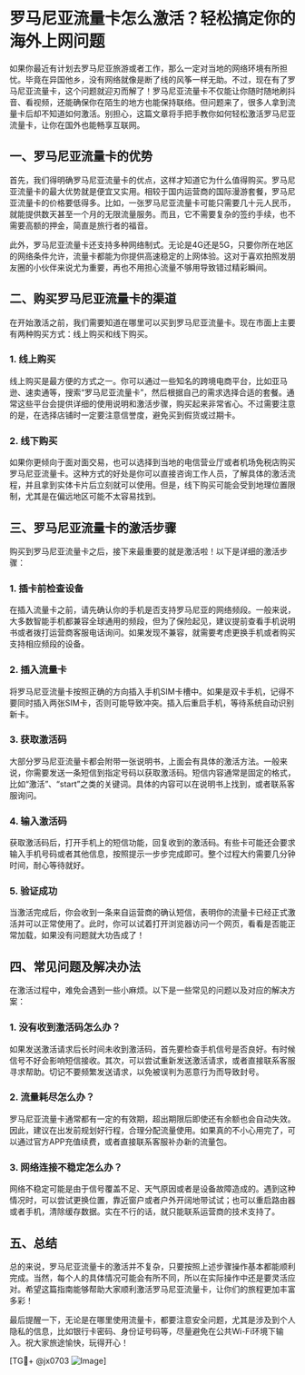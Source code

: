 # 罗马尼亚流量卡怎么激活？轻松搞定你的海外上网问题

如果你最近有计划去罗马尼亚旅游或者工作，那么一定对当地的网络环境有所担忧。毕竟在异国他乡，没有网络就像是断了线的风筝一样无助。不过，现在有了罗马尼亚流量卡，这个问题就迎刃而解了！罗马尼亚流量卡不仅能让你随时随地刷抖音、看视频，还能确保你在陌生的地方也能保持联络。但问题来了，很多人拿到流量卡后却不知道如何激活。别担心，这篇文章将手把手教你如何轻松激活罗马尼亚流量卡，让你在国外也能畅享互联网。

## 一、罗马尼亚流量卡的优势

首先，我们得明确罗马尼亚流量卡的优点，这样才知道它为什么值得购买。罗马尼亚流量卡的最大优势就是便宜又实用。相较于国内运营商的国际漫游套餐，罗马尼亚流量卡的价格要低得多。比如，一张罗马尼亚流量卡可能只需要几十元人民币，就能提供数天甚至一个月的无限流量服务。而且，它不需要复杂的签约手续，也不需要高额的押金，简直是旅行者的福音。

此外，罗马尼亚流量卡还支持多种网络制式。无论是4G还是5G，只要你所在地区的网络条件允许，流量卡都能为你提供高速稳定的上网体验。这对于喜欢拍照发朋友圈的小伙伴来说尤为重要，再也不用担心流量不够用导致错过精彩瞬间。

## 二、购买罗马尼亚流量卡的渠道

在开始激活之前，我们需要知道在哪里可以买到罗马尼亚流量卡。现在市面上主要有两种购买方式：线上购买和线下购买。

### 1. 线上购买

线上购买是最方便的方式之一。你可以通过一些知名的跨境电商平台，比如亚马逊、速卖通等，搜索“罗马尼亚流量卡”，然后根据自己的需求选择合适的套餐。通常这些平台会提供详细的使用说明和激活步骤，购买起来非常省心。不过需要注意的是，在选择店铺时一定要注意信誉度，避免买到假货或过期卡。

### 2. 线下购买

如果你更倾向于面对面交易，也可以选择到当地的电信营业厅或者机场免税店购买罗马尼亚流量卡。这种方式的好处是你可以直接咨询工作人员，了解具体的激活流程，并且拿到实体卡片后立刻就可以使用。但是，线下购买可能会受到地理位置限制，尤其是在偏远地区可能不太容易找到。

## 三、罗马尼亚流量卡的激活步骤

购买到罗马尼亚流量卡之后，接下来最重要的就是激活啦！以下是详细的激活步骤：

### 1. 插卡前检查设备

在插入流量卡之前，请先确认你的手机是否支持罗马尼亚的网络频段。一般来说，大多数智能手机都兼容全球通用的频段，但为了保险起见，建议提前查看手机说明书或者拨打运营商客服电话询问。如果发现不兼容，就需要考虑更换手机或者购买支持相应频段的设备。

### 2. 插入流量卡

将罗马尼亚流量卡按照正确的方向插入手机SIM卡槽中。如果是双卡手机，记得不要同时插入两张SIM卡，否则可能导致冲突。插入后重启手机，等待系统自动识别新卡。

### 3. 获取激活码

大部分罗马尼亚流量卡都会附带一张说明书，上面会有具体的激活方法。一般来说，你需要发送一条短信到指定号码以获取激活码。短信内容通常是固定的格式，比如“激活”、“start”之类的关键词。具体的内容可以在说明书上找到，或者联系客服询问。

### 4. 输入激活码

获取激活码后，打开手机上的短信功能，回复收到的激活码。有些卡可能还会要求输入手机号码或者其他信息，按照提示一步步完成即可。整个过程大约需要几分钟时间，耐心等待就好。

### 5. 验证成功

当激活完成后，你会收到一条来自运营商的确认短信，表明你的流量卡已经正式激活并可以正常使用了。此时，你可以试着打开浏览器访问一个网页，看看是否能正常加载，如果没有问题就大功告成了！

## 四、常见问题及解决办法

在激活过程中，难免会遇到一些小麻烦。以下是一些常见的问题以及对应的解决方案：

### 1. 没有收到激活码怎么办？

如果发送激活请求后长时间未收到激活码，首先要检查手机信号是否良好。有时候信号不好会影响短信接收。其次，可以尝试重新发送激活请求，或者直接联系客服寻求帮助。切记不要频繁发送请求，以免被误判为恶意行为而导致封号。

### 2. 流量耗尽怎么办？

罗马尼亚流量卡通常都有一定的有效期，超出期限后即使还有余额也会自动失效。因此，建议在出发前规划好行程，合理分配流量使用。如果真的不小心用完了，可以通过官方APP充值续费，或者直接联系客服补办新的流量包。

### 3. 网络连接不稳定怎么办？

网络不稳定可能是由于信号覆盖不足、天气原因或者是设备故障造成的。遇到这种情况时，可以尝试更换位置，靠近窗户或者户外开阔地带试试；也可以重启路由器或者手机，清除缓存数据。实在不行的话，就只能联系运营商的技术支持了。

## 五、总结

总的来说，罗马尼亚流量卡的激活并不复杂，只要按照上述步骤操作基本都能顺利完成。当然，每个人的具体情况可能会有所不同，所以在实际操作中还是要灵活应对。希望这篇指南能够帮助大家顺利激活罗马尼亚流量卡，让你们的旅程更加丰富多彩！

最后提醒一下，无论是在哪里使用流量卡，都要注意安全问题，尤其是涉及到个人隐私的信息，比如银行卡密码、身份证号码等，尽量避免在公共Wi-Fi环境下输入。祝大家旅途愉快，玩得开心！

[TG💪+ @jx0703 ![Image](https://github.com/user-attachments/assets/dbca1d08-cadb-493c-b0ec-ad6f7a83f270)]